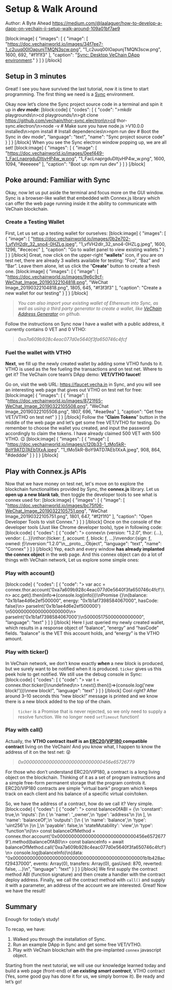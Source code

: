 # Setup & Walk Around

Author: A Byte Ahead https://medium.com/@laalaguer/how-to-develop-a-dapp-on-vechain-ii-setup-walk-around-109a01bf7ae9

[block:image]
{
  "images": [
    {
      "image": [
        "https://doc.vechainworld.io/images/34f7ee7-1_c2uuq00IOapunjTMQN3scw.png",
        "1_c2uuq00IOapunjTMQN3scw.png",
        1600,
        692,
        "#f1f1f3"
      ],
      "caption": "[Sync: Desktop VeChain DApp environment](https://env.vechain.org/)."
    }
  ]
}
[/block]
## **Setup in 3 minutes** 

Great! I see you have survived the last tutorial, now it is time to start programming. The first thing we need is a [Sync](https://env.vechain.org/) environment.

Okay now let’s clone the Sync project source code in a terminal and spin it up in ***dev mode***:
[block:code]
{
  "codes": [
    {
      "code": ">mkdir playgrounds\n>cd playgrounds/\n>git clone https://github.com/vechain/thor-sync.electron\n>cd thor-sync.electron/\n>node -v # Make sure you have node.js >V10.0.0 installed\n>npm install # Install dependencies\n>npm run dev # Boot the Sync in dev mode",
      "language": "text",
      "name": "Sync project source code"
    }
  ]
}
[/block]
When you see the Sync electron window popping up, we are all set!
[block:image]
{
  "images": [
    {
      "image": [
        "https://doc.vechainworld.io/images/0eef449-1_FacLnaprgduDltjvHP4w_w.png",
        "1_FacLnaprgduDltjvHP4w_w.png",
        1600,
        1094,
        "#eeeeee"
      ],
      "caption": "Boot up: npm run dev"
    }
  ]
}
[/block]
## **Poke around: Familiar with Sync** 

Okay, now let us put aside the terminal and focus more on the GUI window. Sync is a browser-like wallet that embedded with Connex.js library which can offer the web page running inside it the ability to communicate with VeChain blockchain.

### Create a Testing Wallet

First, Let us set up a testing wallet for ourselves:
[block:image]
{
  "images": [
    {
      "image": [
        "https://doc.vechainworld.io/images/0b2e702-1_vfVH2dlr_32_sno4-0HZLg.jpeg",
        "1_vfVH2dlr_32_sno4-0HZLg.jpeg",
        1600,
        1296,
        "#ececec"
      ],
      "caption": "Go to wallet panel to view existing wallets."
    }
  ]
}
[/block]
Great, now click on the upper-right “**wallets**” icon, if you are on test net, there are already 3 wallets available for testing: “Foo”, “Baz” and “Bar”. Leave them alone, let us click the “**Create**” button to create a fresh one.
[block:image]
{
  "images": [
    {
      "image": [
        "https://doc.vechainworld.io/images/9e6c9cf-WeChat_Image_20190322104818.png",
        "WeChat Image_20190322104818.png",
        1805,
        645,
        "#f3f3f3"
      ],
      "caption": "Create a new wallet for our testing"
    }
  ]
}
[/block]
> *You can also import your existing wallet of Ethereum into Sync, as well as using a third party generator to create a wallet, like [VeChain Address Generator](https://laalaguer.github.io/VeChain-Address/) on github.* 

Follow the instructions on Sync now I have a wallet with a public address, it currently contains 0 VET and 0 VTHO: 
> *0xa7a609b928c4eac077d0e5640f3fa650746c4fcf* 

### **Fuel the wallet with VTHO** 

**Next**, we fill up the newly created wallet by adding some VTHO funds to it. VTHO is used as the fee fueling the transactions and on test net. Where to get it? The VeChain core team’s DApp demo: **VET/VTHO faucet**!

Go on, visit the web URL: https://faucet.vecha.in in Sync, and you will see an interesting web page that gives out VTHO on test net for free:
[block:image]
{
  "images": [
    {
      "image": [
        "https://doc.vechainworld.io/images/8721f65-WeChat_Image_20190322105508.png",
        "WeChat Image_20190322105508.png",
        1807,
        696,
        "#eae9ea"
      ],
      "caption": "Get free VET/VTHO on test net"
    }
  ]
}
[/block]
Follow the “**Claim Tokens**” button in the middle of the web page and let’s get some free VET/VTHO for testing. Do remember to choose the wallet you created, and input the password accordingly to claim the tokens. I have already claimed 500 VET with 500 VTHO. 😉
[block:image]
{
  "images": [
    {
      "image": [
        "https://doc.vechainworld.io/images/c120b33-1_tMo5kR-BoY9ATD7AEb1XxA.jpeg",
        "1_tMo5kR-BoY9ATD7AEb1XxA.jpeg",
        908,
        864,
        "#deddde"
      ]
    }
  ]
}
[/block]
## **Play with Connex.js APIs** 

Now that we have money on test net, let's move on to explore the blockchain functionalities provided by Sync, the **connex.js** library. Let us **open up a new blank tab**, then toggle the developer tools to see what is connex used for:
[block:image]
{
  "images": [
    {
      "image": [
        "https://doc.vechainworld.io/images/bc75f06-WeChat_Image_20190322105751.png",
        "WeChat Image_20190322105751.png",
        1801,
        647,
        "#f2f1f0"
      ],
      "caption": "Open Developer Tools to visit Connex."
    }
  ]
}
[/block]
Once on the console of the developer tools (Just like Chrome developer tools), type in following code:
[block:code]
{
  "codes": [
    {
      "code": "> connex\n {version: \"1.2.0\", thor: {…}, vendor: {…}}\nthor:{ticker: ƒ, account: ƒ, block: ƒ, …}\nvendor:{sign: ƒ, owned: ƒ}\nversion:\"1.2.0\"\n__proto__:Object",
      "language": "text",
      "name": "Connex"
    }
  ]
}
[/block]
Yep, each and every window **has already implanted the connex object** in the web page. And this connex object can do a lot of things with VeChain network, Let us explore some simple ones:

### **Play with account()** 
[block:code]
{
  "codes": [
    {
      "code": "> var acc = connex.thor.account('0xa7a609b928c4eac077d0e5640f3fa650746c4fcf')\n> acc.get().then(info=>{console.log(info)})\nPromise {<pending>}\n{balance: \"0x1b1ae4d6e2ef500000\", energy: \"0x1b1af7398584067000\", hasCode: false}\n> parseInt('0x1b1ae4d6e2ef500000') \n500000000000000000000\n> parseInt('0x1b1af7398584067000')\n500005175000000000000",
      "language": "text"
    }
  ]
}
[/block]
Here I just queried my newly created wallet, which results in a response object of “balance”, “energy” and “hasCode” fields. “balance” is the VET this account holds, and “energy” is the VTHO amount.

### **Play with ticker()** 
In VeChain network, we don’t know exactly ***when*** a new block is produced, but we surely want to be notified when it is produced. `ticker` gives us this peek hole to get notified. We still use the debug console in Sync:
[block:code]
{
  "codes": [
    {
      "code": "> var t = connex.thor.ticker()\nundefined\n> t.next().then(()=>{console.log('new block!')})\nnew block!",
      "language": "text"
    }
  ]
}
[/block]
Cool right? After around 3–10 seconds this “new block!” message is printed and we know there is a new block added to the top of the chain.

> `ticker` is a Promise that is never rejected, so we only need to supply a resolve function. We no longer need `setTimeout` function!

### **Play with call()** 
Actually, the **VTHO contract itself is an [ERC20](https://en.wikipedia.org/wiki/ERC-20)/[VIP180 ](https://github.com/vechain/VIPs/blob/master/VIP-180-EN.md) compatible contract** living on the VeChain! And you know what, I happen to know the address of it on the test net: 😜

> *0x0000000000000000000000000000456e65726779* 

For those who don’t understand ERC20/VIP180, a contract is a long living object on the blockchain. Thinking of it as a set of program instructions and a simple free-form permanent storage that the program controls it. ERC20/VIP180 contracts are simple “virtual bank” program which keeps track on each client and his balance of a specific virtual coin/token.

So, we have the address of a contract, how do we call it? Very simple.
[block:code]
{
  "codes": [
    {
      "code": "> const balanceOfABI = {\n  'constant': true,\n  'inputs': [\n    { \n      'name': '_owner',\n      'type': 'address'\n    }\n  ],    \n  'name': 'balanceOf',\n  'outputs': [\n    { \n     'name': 'balance',\n     'type': 'uint256'\n    }\n  ],\n  'payable': false,\n  'stateMutability': 'view',\n  'type': 'function'\n}\n> const balanceOfMethod = connex.thor.account('0x0000000000000000000000000000456e65726779').method(balanceOfABI)\n> const balanceInfo = await balanceOfMethod.call('0xa7a609b928c4eac077d0e5640f3fa650746c4fcf')\n> console.log(balanceInfo)\n{data: \"0x00000000000000000000000000000000000000000000001b1b428acf29437000\", events: Array(0), transfers: Array(0), gasUsed: 870, reverted: false, …}\n",
      "language": "text"
    }
  ]
}
[/block]
We first supply the contract method ABI (function signature) and then create a handler with the contract deploy address. Finally, we call the contract method with `call()` and supply it with a parameter, an address of the account we are interested. Great! Now we have the result!

## **Summary** 

Enough for today’s study!

To recap, we have:

1. Walked you through the installation of Sync.
2. Run an example DApp in Sync and get some free VET/VTHO.
3. Play with VeChain blockchain with the pre-implanted `connex` javascript object.

Starting from the next tutorial, we will use our knowledge learned today and build a web page (front-end) of ***an existing smart contract***, VTHO contract (Yes, some good guy has done it for us, we simply borrow it). Be ready and let’s go!